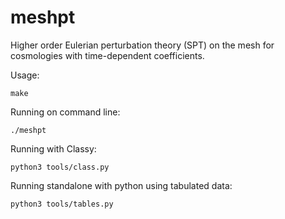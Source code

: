 # meshpt

Higher order Eulerian perturbation theory (SPT) on the mesh for cosmologies with time-dependent coefficients.

Usage:

```console
make
```

Running on command line:
```console
./meshpt
```

Running with Classy:
```console
python3 tools/class.py
```

Running standalone with python using tabulated data:
```console
python3 tools/tables.py
```

